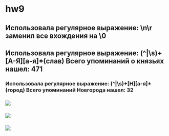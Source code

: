 # hw9
## Использовала регулярное выражение: \n\r заменил все вхождения на \0
## Использовала регулярное выражение: (^|\s)+[А-Я][а-я]*(слав) Всего упоминаний о князьях нашел: 471
### Использовала регулярное выражение: (^|\s)+[Н][а-я]*(город) Всего упоминаний Новгорода нашел: 32
### ![](https://pp.userapi.com/c845123/v845123851/68fc3/EdtdEdz9ICw.jpg)
### ![](https://pp.userapi.com/c830109/v830109558/114665/iy0nIZv5N_A.jpg)
### ![](https://pp.userapi.com/c830109/v830109558/11465b/3rWrrwdNXT0.jpg)
